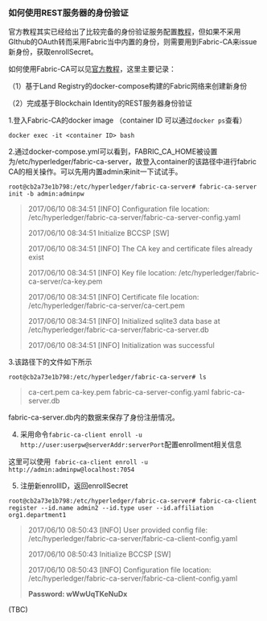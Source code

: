 ### 如何使用REST服务器的身份验证

官方教程其实已经给出了比较完备的身份验证服务配置[教程](https://hyperledger.github.io/composer/integrating/enabling-rest-authentication.html)，但如果不采用GIthub的OAuth转而采用Fabric当中内置的身份，则需要用到Fabric-CA来issue新身份，获取enrollSecret。



如何使用Fabric-CA可以见[官方教程](https://hyperledger-fabric-ca.readthedocs.io/en/latest/users-guide.html#getting-started)，这里主要记录：

（1）基于Land Registry的docker-compose构建的Fabric网络来创建新身份

（2）完成基于Blockchain Identity的REST服务器身份验证



1.登入Fabric-CA的docker image （container ID 可以通过`docker ps`查看）

`docker exec -it <container ID> bash`



2.通过docker-compose.yml可以看到，FABRIC\_CA\_HOME被设置为/etc/hyperledger/fabric-ca-server，故登入container的该路径中进行fabric CA的相关操作。可以先用内置admin来init一下试试手。

`root@cb2a73e1b798:/etc/hyperledger/fabric-ca-server# fabric-ca-server init -b admin:adminpw`

> 2017/06/10 08:34:51 \[INFO\] Configuration file location: /etc/hyperledger/fabric-ca-server/fabric-ca-server-config.yaml
>
> 2017/06/10 08:34:51 Initialize BCCSP \[SW\]
>
> 2017/06/10 08:34:51 \[INFO\] The CA key and certificate files already exist
>
> 2017/06/10 08:34:51 \[INFO\] Key file location: /etc/hyperledger/fabric-ca-server/ca-key.pem
>
> 2017/06/10 08:34:51 \[INFO\] Certificate file location: /etc/hyperledger/fabric-ca-server/ca-cert.pem
>
> 2017/06/10 08:34:51 \[INFO\] Initialized sqlite3 data base at /etc/hyperledger/fabric-ca-server/fabric-ca-server.db
>
> 2017/06/10 08:34:51 \[INFO\] Initialization was successful



3.该路径下的文件如下所示

`root@cb2a73e1b798:/etc/hyperledger/fabric-ca-server# ls`

> ca-cert.pem  ca-key.pem  fabric-ca-server-config.yaml  fabric-ca-server.db

fabric-ca-server.db内的数据来保存了身份注册情况。



4. 采用命令`fabric-ca-client enroll -u http://user:userpw@serverAddr:serverPort`配置enrollment相关信息 

这里可以使用` fabric-ca-client enroll -u http://admin:adminpw@localhost:7054`



5. 注册新enrollID，返回enrollSecret

`root@cb2a73e1b798:/etc/hyperledger/fabric-ca-server# fabric-ca-client register --id.name admin2 --id.type user --id.affiliation org1.department1 `

> 2017/06/10 08:50:43 \[INFO\] User provided config file: /etc/hyperledger/fabric-ca-server/fabric-ca-client-config.yaml
>
> 2017/06/10 08:50:43 Initialize BCCSP \[SW\]
>
> 2017/06/10 08:50:43 \[INFO\] Configuration file location: /etc/hyperledger/fabric-ca-server/fabric-ca-client-config.yaml
>
> **Password: wWwUqTKeNuDx**

\(TBC\)



